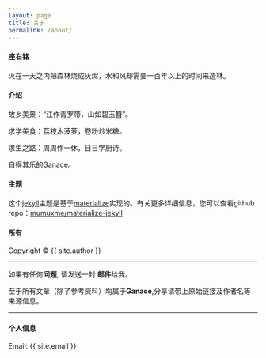 ```yaml
---
layout: page
title: 关于
permalink: /about/
---
```


#### 座右铭

火在一天之内把森林烧成灰烬，水和风却需要一百年以上的时间来造林。

#### 介绍

故乡美景：“江作青罗带，山如碧玉簪”。

求学美食：荔枝木菠萝，卷粉炒米糖。

求生之路：周周作一休，日日学厨诗。

自得其乐的Ganace。

#### 主题

这个[jekyll](https://jekyllrb.com)主题是基于[materialize](http://materializecss.com)实现的。有关更多详细信息，您可以查看github repo：[mumuxme/materialize-jekyll](https://github.com/mumuxme/materialize-jekyll)


#### 所有

Copyright&nbsp;&copy;&nbsp;{{ site.author }}

- - -

如果有任何<b>问题</b>, 请发送一封 <b>邮件</b>给我。 

至于所有文章（除了参考资料）均属于<b>Ganace</b>,分享请带上原始链接及作者名等来源信息。

- - -

#### 个人信息

Email: {{ site.email }}
